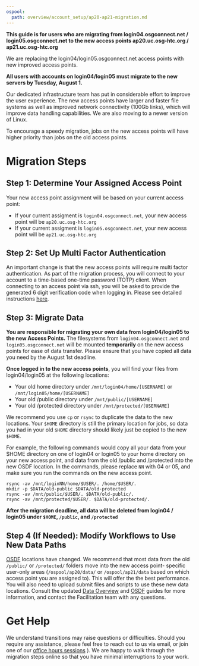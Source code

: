 ```yaml
---
ospool:
  path: overview/account_setup/ap20-ap21-migration.md
---
```


**This guide is for users who are migrating from login04.osgconnect.net / login05.osgconnect.net
to the new access points ap20.uc.osg-htc.org / ap21.uc.osg-htc.org**

We are replacing the login04/login05.osgconnect.net access points with
new improved access points.  

**All users with accounts on login04/login05
must migrate to the new servers by Tuesday, August 1.**

Our dedicated infrastructure team has put in considerable effort to
improve the user experience. The new access points have larger and
faster file systems as well as improved network connectivity (100Gb
links), which will improve data handling capabilities. We are also
moving to a newer version of Linux.

To encourage a speedy migration, jobs on the new access points will have
higher priority than jobs on the old access points.

# Migration Steps

## Step 1: Determine Your Assigned Access Point

Your new access point assignment will be based on your current access point:

 * If your current assigment is `login04.osgconnect.net`, your new access point
   will be `ap20.uc.osg-htc.org`
 * If your current assigment is `login05.osgconnect.net`, your new access point
   will be `ap21.uc.osg-htc.org`

## Step 2: Set Up Multi Factor Authentication

An important change is that the new access points will require multi factor authentication.
As part of the migration process, you will connect to your account to a time-based one-time password (TOTP) client. 
When connecting to an access point via ssh, you will be asked to provide the
generated 6 digit verification code when logging in. Please see detailed instructions
[here](../connect-access/#add-multi-factor-authentication-to-your-web-profile).

## Step 3: Migrate Data

**You are responsible for migrating your own data from login04/login05 to the 
new Access Points.** The filesystems from `login04.osgconnect.net` and `login05.osgconnect.net` 
will be mounted **temporarily** on the new access points for ease of data transfer. 
Please ensure that you have copied all data you need
by the August 1st deadline.

**Once logged in to the new access points**, you will find your files from login04/login05 at the following locations:

  * Your old home directory under `/mnt/login04/home/[USERNAME]` or `/mnt/login05/home/[USERNAME]`
  * Your old /public directory under `/mnt/public/[USERNAME]`
  * Your old /protected directory under `/mnt/protected/[USERNAME]`

We recommend you use `cp` or `rsync` to duplicate the data to the new locations. Your `$HOME`
directory is still the primary location for jobs, so data you had in your old `$HOME`
directory should likely just be copied to the new `$HOME`. 

For example, the following commands would copy all your data from your $HOME directory
on one of login04 or login05 to your home directory on your new access point, and
data from the old /public and /protected into the new OSDF location. In the commands,
please replace `NN` with 04 or 05, and make sure you run the commands on the new
access point.

```
rsync -av /mnt/loginNN/home/$USER/. /home/$USER/.
mkdir -p $DATA/old-public $DATA/old-protected
rsync -av /mnt/public/$USER/. $DATA/old-public/.
rsync -av /mnt/protected/$USER/. $DATA/old-protected/.
```

**After the migration deadline, all data will be deleted from login04 / login05 under `$HOME`, `/public`, and `/protected`**

## Step 4 (If Needed): Modify Workflows to Use New Data Paths

[OSDF](../../../htc_workloads/managing_data/overview/) locations have changed. We recommend
that most data from the old `/public/` or `/protected/` folders move into the new access point-
specific user-only areas (`/ospool/ap20/data/` or `/ospool/ap21/data` based on which access
point you are assigned to). This will offer the the best performance. You will also 
need to upload submit files and scripts to use these new data locations.  Consult the 
updated [Data Overview](../../../htc_workloads/managing_data/overview/) and 
[OSDF](../../../htc_workloads/managing_data/osdf/) guides for more information, and contact the 
Facilitation team with any questions. 

# Get Help

We understand transitions may raise questions or difficulties. Should you require 
any assistance, please feel free to reach out to us via email, or join one of 
our [office hours sessions](../../../support_and_training/support/getting-help-from-RCFs/#virtual-office-hours )
).  We are happy to walk through the migration steps online so that you have minimal
 interruptions to your work. 

